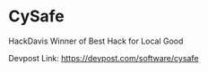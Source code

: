 # CySafe
HackDavis Winner of Best Hack for Local Good


Devpost Link:
https://devpost.com/software/cysafe
